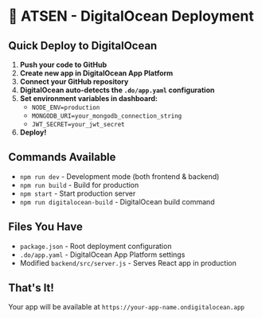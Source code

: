 # 🚀 ATSEN - DigitalOcean Deployment

## Quick Deploy to DigitalOcean

1. **Push your code to GitHub**
2. **Create new app in DigitalOcean App Platform**
3. **Connect your GitHub repository**
4. **DigitalOcean auto-detects the `.do/app.yaml` configuration**
5. **Set environment variables in dashboard:**
   - `NODE_ENV=production`
   - `MONGODB_URI=your_mongodb_connection_string`
   - `JWT_SECRET=your_jwt_secret`
6. **Deploy!**

## Commands Available

- `npm run dev` - Development mode (both frontend & backend)
- `npm run build` - Build for production
- `npm start` - Start production server
- `npm run digitalocean-build` - DigitalOcean build command

## Files You Have

- `package.json` - Root deployment configuration
- `.do/app.yaml` - DigitalOcean App Platform settings
- Modified `backend/src/server.js` - Serves React app in production

## That's It! 

Your app will be available at `https://your-app-name.ondigitalocean.app`

